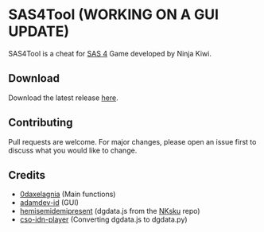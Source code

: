 # SAS4Tool (WORKING ON A GUI UPDATE)

SAS4Tool is a cheat for [SAS 4](https://store.steampowered.com/app/678800/SAS_Zombie_Assault_4) Game developed by Ninja Kiwi.

## Download

Download the latest release [here](https://github.com/0daxelagnia/SAS4Tool/releases).

## Contributing
Pull requests are welcome. For major changes, please open an issue first to discuss what you would like to change.

## Credits

- [0daxelagnia](https://github.com/0daxelagnia) (Main functions)
- [adamdev-id](https://github.com/adamdev-id) (GUI)
- [hemisemidemipresent](https://github.com/hemisemidemipresent) (dgdata.js from the [NKsku](https://github.com/hemisemidemipresent/NKsku) repo)
- [cso-idn-player](https://github.com/cso-idn-player) (Converting dgdata.js to dgdata.py)
